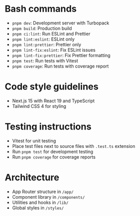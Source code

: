 # Bash commands

- `pnpm dev`: Development server with Turbopack
- `pnpm build`: Production build
- `pnpm ci:lint`: Run ESLint and Prettier
- `pnpm lint:eslint`: ESLint only
- `pnpm lint:prettier`: Prettier only
- `pnpm lint-fix:eslint`: Fix ESLint issues
- `pnpm lint-fix:prettier`: Fix Prettier formatting
- `pnpm test`: Run tests with Vitest
- `pnpm coverage`: Run tests with coverage report

# Code style guidelines

- Next.js 15 with React 19 and TypeScript
- Tailwind CSS 4 for styling

# Testing instructions

- Vitest for unit testing
- Place test files next to source files with `.test.ts` extension
- Run `pnpm test` for development testing
- Run `pnpm coverage` for coverage reports

# Architecture

- App Router structure in `/app/`
- Component library in `/components/`
- Utilities and hooks in `/lib/`
- Global styles in `/styles/`
